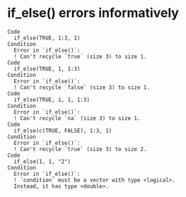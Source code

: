 # if_else() errors informatively

    Code
      if_else(TRUE, 1:3, 1)
    Condition
      Error in `if_else()`:
      ! Can't recycle `true` (size 3) to size 1.
    Code
      if_else(TRUE, 1, 1:3)
    Condition
      Error in `if_else()`:
      ! Can't recycle `false` (size 3) to size 1.
    Code
      if_else(TRUE, 1, 1, 1:3)
    Condition
      Error in `if_else()`:
      ! Can't recycle `na` (size 3) to size 1.
    Code
      if_else(c(TRUE, FALSE), 1:3, 1)
    Condition
      Error in `if_else()`:
      ! Can't recycle `true` (size 3) to size 2.
    Code
      if_else(1, 1, "2")
    Condition
      Error in `if_else()`:
      ! `condition` must be a vector with type <logical>.
      Instead, it has type <double>.

